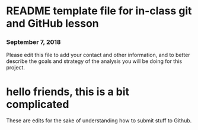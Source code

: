 # README template file for in-class git and GitHub lesson

### September 7, 2018

Please edit this file to add your contact and other information, and to better describe the goals and strategy of the analysis you will be doing for this project.
# hello friends, this is a bit complicated
These are edits for the sake of understanding how to submit stuff to Github.
